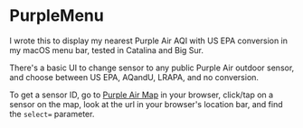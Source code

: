 # PurpleMenu
I wrote this to display my nearest Purple Air AQI with US EPA conversion in my macOS menu bar, tested in Catalina and Big Sur.

There's a basic UI to change sensor to any public Purple Air outdoor sensor, and choose between US EPA, AQandU, LRAPA, and no conversion.

To get a sensor ID, go to [Purple Air Map](http://www.purpleair.com/map?mylocation) in your browser, click/tap on a sensor on the map, look at the url in your browser's location bar, and find the `select=` parameter.

